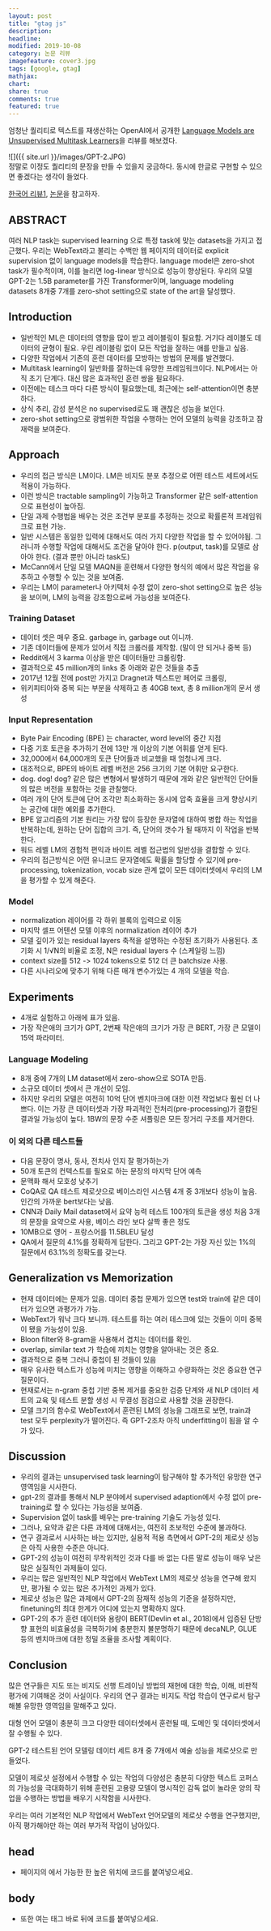 ```yaml
---
layout: post
title: "gtag js"
description: 
headline: 
modified: 2019-10-08
category: 논문 리뷰
imagefeature: cover3.jpg
tags: [google, gtag]
mathjax: 
chart: 
share: true
comments: true
featured: true
---
```


엄청난 퀄리티로 텍스트를 재생산하는 OpenAI에서 공개한 [Language Models are Unsupervised Multitask Learners](https://d4mucfpksywv.cloudfront.net/better-language-models/language_models_are_unsupervised_multitask_learners.pdf)을 리뷰를 해보겠다. 

![]({{ site.url }}/images/GPT-2.JPG)  
정말로 이정도 퀄리티의 문장을 만들 수 있을지 궁금하다. 동시에 한글로 구현할 수 있으면 좋겠다는 생각이 들었다.

[한국어 리뷰1](https://ai-information.blogspot.com/2019/02/language-models-are-unsupervised_21.html), [논문](https://d4mucfpksywv.cloudfront.net/better-language-models/language_models_are_unsupervised_multitask_learners.pdf)을 참고하자.

## ABSTRACT

여러 NLP task는 supervised learning 으로 특정 task에 맞는 datasets을 가지고 접근했다. 우리는 WebText라고 불리는 수백만 웹 페이지의 데이터로 explicit supervision 없이 language models을 학습한다. language model은 zero-shot task가 필수적이며, 이를 늘리면 log-linear 방식으로 성능이 향상된다. 우리의 모델 GPT-2는 1.5B parameter를 가진 Transformer이며, language modeling datasets 8개중 7개를 zero-shot setting으로 state of the art을 달성했다.

## Introduction

- 일반적인 ML은 데이터의 영향을 많이 받고 레이블링이 필요함. 거기다 레이블도 데이터의 균형이 필요. 우린 레이블링 없이 모든 작업을 잘하는 애를 만들고 싶음.
- 다양한 작업에서 기존의 훈련 데이터를 모방하는 방법의 문제를 발견했다.
- Multitask learning이 일반화를 잘하는데 유망한 프레임워크이다. NLP에서는 아직 초기 단계다. 대신 많은 효과적인 훈련 쌍을 필요하다.
- 이전에는 테스크 마다 다른 방식이 필요했는데, 최근에는 self-attention이면 충분하다.
- 상식 추리, 감성 분석은 no supervised로도 꽤 괜찮은 성능을 보인다.
- zero-shot setting으로 광범위한 작업을 수행하는 언어 모델의 능력을 강조하고 잠재력을 보여준다.

## Approach

- 우리의 접근 방식은 LM이다. LM은 비지도 분포 추정으로 어떤 테스트 세트에서도 적용이 가능하다.
- 이런 방식은 tractable sampling이 가능하고 Transformer 같은 self-attention으로 표현성이 높아짐.
- 단일 과제 수행법을 배우는 것은 조건부 분포를 추정하는 것으로 확률론적 프레임워크로 표현 가능. 
- 일반 시스템은 동일한 입력에 대해서도 여러 가지 다양한 작업을 할 수 있어야됨. 그러니까 수행할 작업에 대해서도 조건을 달아야 한다. p(output, task)를 모델로 삼아야 한다. (결과 뿐만 아니라 task도)
- McCann에서 단일 모델 MAQN을 훈련해서 다양한 형식의 예에서 많은 작업을 유추하고 수행할 수 있는 것을 보여줌.
- 우리는 LM이 parameter나 아키텍처 수정 없이 zero-shot setting으로 높은 성능을 보이며, LM의 능력을 강조함으로써 가능성을 보여준다.

### Training Dataset

- 데이터 셋은 매우 중요. garbage in, garbage out 이니까. 
- 기존 데이터들에 문제가 있어서 직접 크롤러를 제작함. (말이 안 되거나 중복 등)
- Reddit에서 3 karma 이상을 받은 데이터들만 크롤링함.
- 결과적으로 45 million개의 links 중 아래와 같은 것들을 추출
- 2017년 12월 전에 post만 가지고 Dragnet과 텍스트만 페어로 크롤링, 
- 위키피티아와 중복 되는 부분을 삭제하고 총 40GB text, 총 8 million개의 문서 생성

### Input Representation

- Byte Pair Encoding (BPE) 는 character, word level의 중간 지점 
- 다중 기호 토큰을 추가하기 전에 13만 개 이상의 기본 어휘를 얻게 된다.
- 32,000에서 64,000개의 토큰 단어들과 비교했을 때 엄청나게 크다.
- 대조적으로, BPE의 바이트 레벨 버전은 256 크기의 기본 어휘만 요구한다.
- dog. dog! dog? 같은 많은 변형에서 발생하기 때문에 개와 같은 일반적인 단어들의 많은 버전을 포함하는 것을 관찰했다. 
- 여러 개의 단어 토큰에 단어 조각만 최소화하는 동시에 압축 효율을 크게 향상시키는 공간에 대한 예외를 추가한다.
- BPE 알고리즘의 기본 원리는 가장 많이 등장한 문자열에 대하여 병합 하는 작업을 반복하는데, 원하는 단어 집합의 크기. 즉, 단어의 갯수가 될 때까지 이 작업을 반복한다.
- 워드 레벨 LM의 경험적 편익과 바이트 레벨 접근법의 일반성을 결합할 수 있다.
- 우리의 접근방식은 어떤 유니코드 문자열에도 확률을 할당할 수 있기에  pre-processing, tokenization, vocab size 관계 없이 모든 데이터셋에서 우리의 LM을 평가할 수 있게 해준다.

### Model

- normalization 레이어를 각 하위 블록의 입력으로 이동
- 마지막 셀프 어텐션 모델 이후의 normalization 레이어 추가
- 모델 깊이가 있는  residual layers 축적을 설명하는 수정된 초기화가 사용된다. 초기화 시 1/√N의 비율로 조정, N은 residual layers 수 (스케일링 느낌)
- context size를 512 -> 1024 tokens으로 512 더 큰 batchsize 사용.
- 다른 시나리오에 맞추기 위해 다른 매개 변수가있는 4 개의 모델을 학습.

## Experiments

- 4개로 실험하고 아래에 표가 있음.
- 가장 작은애의 크기가 GPT, 2번째 작은애의 크기가 가장 큰 BERT, 가장 큰 모델이 15억 파라미터.

### Language Modeling

- 8개 중에 7개의 LM dataset에서 zero-show으로 SOTA 만듬.
- 소규모 데이터 셋에서 큰 개선이 모임.
- 하지만 우리의 모델은 여전히 10억 단어 벤치마크에 대한 이전 작업보다 훨씬 더 나쁘다. 이는 가장 큰 데이터셋과 가장 파괴적인 전처리(pre-processing)가 결합된 결과일 가능성이 높다. 1BW의 문장 수준 셔플링은 모든 장거리 구조를 제거한다. 

### 이 외의 다른 테스트들

- 다음 문장이 명사, 동사, 전치사 인지 잘 평가하는가
- 50개 토큰의 컨텍스트를 필요로 하는 문장의 마지막 단어 예측
- 문맥화 해서 모호성 낮추기
- CoQA로 QA 테스트 제로샷으로 베이스라인 시스템 4개 중 3개보다 성능이 높음. 인간의 가까운 bert보다는 낮음.
- CNN과 Daily Mail dataset에서 요약 능력 테스트 100개의 토큰을 생성 처음 3개의 문장을 요약으로 사용, 베이스 라인 보다 살짝 좋은 정도 
- 10MB으로 영어 - 프랑스어를 11.5BLEU 달성
- QA에서 질문의 4.1%를 정확하게 답한다. 그리고 GPT-2는 가장 자신 있는 1%의 질문에서 63.1%의 정확도를 갖는다. 

## Generalization vs Memorization
- 현재 데이터에는 문제가 있음. 데이터 중첩 문제가 있으면 test와 train에 같은 데이터가 있으면 과평가가 가능.
- WebText가 워낙 크다 보니까. 테스트를 하는 여러 테스크에 있는 것들이 이미 중복이 됐을 가능성이 있음.
- Bloon filter와 8-gram을 사용해서 겹치는 데이터를 확인. 
- overlap, similar text 가 학습에 끼치는 영향을 알아내는 것은 중요.
- 결과적으로 중복 그러니 중첩이 된 것들이 있음
- 매우 유사한 텍스트가 성능에 미치는 영향을 이해하고 수량화하는 것은 중요한 연구 질문이다. 
- 현재로서는 n-gram 중첩 기반 중복 제거를 중요한 검증 단계와 새 NLP 데이터 세트의 교육 및 테스트 분할 생성 시 무결성 점검으로 사용할 것을 권장한다.
- 모델 크기의 함수로 WebText에서 훈련된 LM의 성능을 그래프로 보면, train과 test 모두 perplexity가 떨어진다. 즉 GPT-2조차 아직 underfitting이 됨을 알 수가 있다.

## Discussion

- 우리의 결과는 unsupervised task learning이 탐구해야 할 추가적인 유망한 연구 영역임을 시사한다.
- gpt-2의 결과를 통해서 NLP 분야에서 supervised adaption에서 수정 없이 pre-training로 할 수 있다는 가능성을 보여줌.
- Supervision 없이 task를 배우는 pre-training 기술도 가능성 있다.
- 그러나, 요약과 같은 다른 과제에 대해서는, 여전히 초보적인 수준에 불과하다. 
- 연구 결과로서 시사하는 바는 있지만, 실용적 적용 측면에서 GPT-2의 제로샷 성능은 아직 사용한 수준은 아니다.
- GPT-2의 성능이 여전히 무작위적인 것과 다를 바 없는 다른 말로 성능이 매우 낮은 많은 실질적인 과제들이 있다.
- 우리는 많은 일반적인 NLP 작업에서 WebText LM의 제로샷 성능을 연구해 왔지만, 평가될 수 있는 많은 추가적인 과제가 있다. 
- 제로샷 성능은 많은 과제에서 GPT-2의 잠재적 성능의 기준을 설정하지만, finetuning의 최대 한계가 어디에 있는지 명확하지 않다. 
- GPT-2의 추가 훈련 데이터와 용량이 BERT(Devlin et al., 2018)에서 입증된 단방향 표현의 비효율성을 극복하기에 충분한지 불분명하기 때문에 decaNLP, GLUE 등의 벤치마크에 대한 정밀 조율을 조사할 계획이다.

## Conclusion

많은 연구들은 지도 또는 비지도 선행 트레이닝 방법의 재현에 대한 학습, 이해, 비판적 평가에 기여해온 것이 사실이다. 우리의 연구 결과는 비지도 작업 학습이 연구로서 탐구해볼 유망한 영역임을 말해주고 있다.

대형 언어 모델이 충분히 크고 다양한 데이터셋에서 훈련될 때, 도메인 및 데이터셋에서 잘 수행될 수 있다.

GPT-2 테스트된 언어 모델링 데이터 세트 8개 중 7개에서 예술 성능을 제로샷으로 만들었다. 

모델이 제로샷 설정에서 수행할 수 있는 작업의 다양성은 충분히 다양한 텍스트 코퍼스의 가능성을 극대화하기 위해 훈련된 고용량 모델이 명시적인 감독 없이 놀라운 양의 작업을 수행하는 방법을 배우기 시작함을 시사한다.

우리는 여러 기본적인 NLP 작업에서 WebText 언어모델의 제로샷 수행을 연구했지만, 아직 평가해야만 하는 여러 부가적 작업이 남아있다.


## head
- 페이지의 <head>에서 가능한 한 높은 위치에 코드를 붙여넣으세요.
<!-- Google Tag Manager -->
<script>(function(w,d,s,l,i){w[l]=w[l]||[];w[l].push({'gtm.start':
new Date().getTime(),event:'gtm.js'});var f=d.getElementsByTagName(s)[0],
j=d.createElement(s),dl=l!='dataLayer'?'&l='+l:'';j.async=true;j.src=
'https://www.googletagmanager.com/gtm.js?id='+i+dl;f.parentNode.insertBefore(j,f);
})(window,document,'script','dataLayer','GTM-58K8LXF');</script>
<!-- End Google Tag Manager -->



## body
- 또한 여는 <body> 태그 바로 뒤에 코드를 붙여넣으세요.
<!-- Google Tag Manager (noscript) -->
<noscript><iframe src="https://www.googletagmanager.com/ns.html?id=GTM-58K8LXF"
height="0" width="0" style="display:none;visibility:hidden"></iframe></noscript>
<!-- End Google Tag Manager (noscript) -->